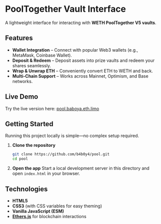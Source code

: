 # PoolTogether Vault Interface

A lightweight interface for interacting with **WETH PoolTogether V5 vaults**.

## Features

-   **Wallet Integration** – Connect with popular Web3 wallets (e.g., MetaMask, Coinbase Wallet).
-   **Deposit & Redeem** – Deposit assets into prize vaults and redeem your shares seamlessly.
-   **Wrap & Unwrap ETH** – Conveniently convert ETH to WETH and back.
-   **Multi-Chain Support** – Works across Mainnet, Optimism, and Base networks.

## Live Demo

Try the live version here: [pool.baboya.eth.limo](https://pool.baboya.eth.limo)

## Getting Started

Running this project locally is simple—no complex setup required.

1.  **Clone the repository**
    ```bash
    git clone https://github.com/b4b0y4/pool.git
    cd pool
    ```

2.  **Open the app**
    Start a local development server in this directory and open `index.html` in your browser.

## Technologies

-   **HTML5**
-   **CSS3** (with CSS variables for easy theming)
-   **Vanilla JavaScript (ESM)**
-   **[Ethers.js](https://ethers.org/)** for blockchain interactions
